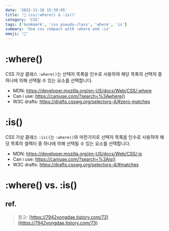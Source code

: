 ```yaml
---
date: '2022-11-18 15:39:05'
title: '📑 css/:where() & :is()'
category: 'CSS'
tags: ['bookmark', 'css pseudo-class', 'where', 'is']
summary: 'Use css compact with :where and :is'
emoji: '🔖'
---
```


# :where()

CSS 가상 클래스 `:where()`는 선택자 목록을 인수로 사용하여 해당 목록의 선택자 중 하나에 의해 선택될 수 있는 요소를 선택합니다.

* MDN: https://developer.mozilla.org/en-US/docs/Web/CSS/:where
* Can i use: https://caniuse.com/?search=%3Awhere()
* W3C drafts: https://drafts.csswg.org/selectors-4/#zero-matches

# :is()

CSS 가상 클래스 `:is()`는 `:where()`와 마찬가지로 선택자 목록을 인수로 사용하여 해당 목록의 셀렉터 중 하나에 의해 선택될 수 있는 요소를 선택합니다.

* MDN: https://developer.mozilla.org/en-US/docs/Web/CSS/:is
* Can i use: https://caniuse.com/?search=%3Ais()
* W3C drafts: https://drafts.csswg.org/selectors-4/#matches



# :where() vs. :is()
## ref.
> 참고: [https://7942yongdae.tistory.com/73](https://7942yongdae.tistory.com/73)